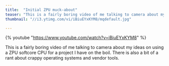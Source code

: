 ```yaml
---
title:  "Initial ZPU muck-about"
teaser: "This is a fairly boring video of me talking to camera about my ideas on using a ZPU softcore CPU for a project I have on the boil."
thumbnail: "//i3.ytimg.com/vi/iBiuEYxKYM8/mqdefault.jpg"

---
```


{% youtube "https://www.youtube.com/watch?v=iBiuEYxKYM8" %}

This is a fairly boring video of me talking to camera about my ideas on using a ZPU softcore CPU for a project I have on the boil. There is also a bit of a rant about crappy operating systems and vendor tools.
